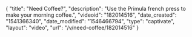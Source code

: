 {
    "title": "Need Coffee?",
    "description": "Use the Primula french press to make your morning coffee.",
    "videoid": "182014516",
    "date_created": "1541366340",
    "date_modified": "1546466794",
    "type": "captivate",
    "layout": "video",
    "url": "\/v\/need-coffee\/182014516"
}